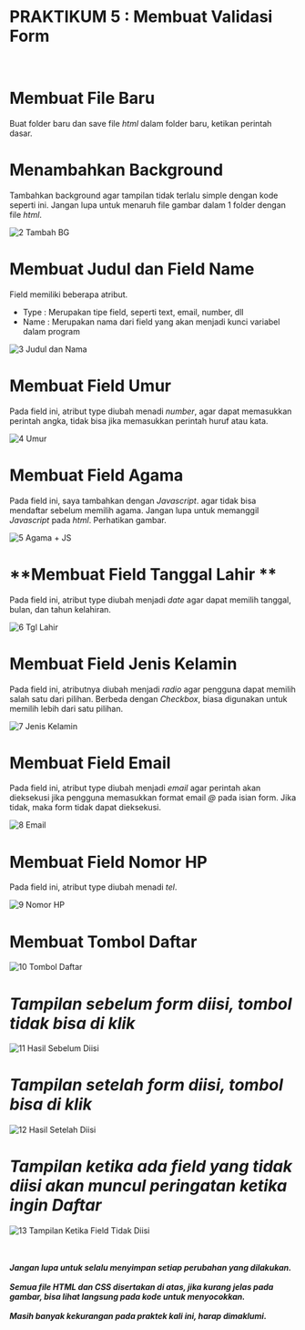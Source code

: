 # **PRAKTIKUM 5 : Membuat Validasi Form**<br/>
</br>


# **Membuat File Baru**

Buat folder baru dan save file <i>html</i> dalam folder baru, ketikan perintah dasar.


# **Menambahkan Background**

Tambahkan background agar tampilan tidak terlalu simple dengan kode seperti ini. Jangan lupa untuk menaruh file gambar dalam 1 folder dengan file <i>html</i>.

![2 Tambah BG](https://user-images.githubusercontent.com/56438848/115993237-1fdf4680-a5fc-11eb-92bb-c42ad623022e.JPG)


# **Membuat Judul dan Field Name**

Field memiliki beberapa atribut.
-	Type : Merupakan tipe field, seperti text, email, number, dll
-	Name : Merupakan nama dari field yang akan menjadi kunci variabel dalam program

![3 Judul dan Nama](https://user-images.githubusercontent.com/56438848/115993223-17870b80-a5fc-11eb-8b01-1058a801ce37.JPG)


# **Membuat Field Umur**

Pada field ini, atribut type diubah menadi <i>number</i>, agar dapat memasukkan perintah angka,  tidak bisa jika memasukkan perintah huruf atau kata.

![4 Umur](https://user-images.githubusercontent.com/56438848/115993229-19e96580-a5fc-11eb-8176-267ba60fd356.JPG)


# **Membuat Field Agama**

Pada field ini, saya tambahkan dengan <i>Javascript</i>. agar tidak bisa mendaftar sebelum memilih agama. Jangan lupa untuk memanggil <i>Javascript</i> pada <i>html</i>. Perhatikan gambar.

![5 Agama + JS](https://user-images.githubusercontent.com/56438848/115993230-1bb32900-a5fc-11eb-908c-8ce95c4423e9.JPG)


# **Membuat Field Tanggal Lahir **

Pada field ini, atribut type diubah menjadi <i>date</i> agar dapat memilih tanggal, bulan, dan tahun kelahiran.

![6 Tgl Lahir](https://user-images.githubusercontent.com/56438848/115993231-1ce45600-a5fc-11eb-836f-c955ebe70a68.JPG)


# **Membuat Field Jenis Kelamin**

Pada field ini, atributnya diubah menjadi <i>radio</i> agar pengguna dapat memilih salah satu dari pilihan. Berbeda dengan <i>Checkbox</i>, biasa digunakan untuk memilih lebih dari satu pilihan.

![7 Jenis Kelamin](https://user-images.githubusercontent.com/56438848/115993233-1d7cec80-a5fc-11eb-9690-e3964dfe5f6f.JPG)


# **Membuat Field Email**

Pada field ini, atribut type diubah menjadi <i>email</i> agar perintah akan dieksekusi jika pengguna memasukkan format email <i>@</i> pada isian form. Jika tidak, maka form tidak dapat dieksekusi.

![8 Email](https://user-images.githubusercontent.com/56438848/115993234-1eae1980-a5fc-11eb-80bf-e1dee06957db.JPG)


# **Membuat Field Nomor HP**

Pada field ini, atribut type diubah menadi <i>tel</i>.

![9 Nomor HP](https://user-images.githubusercontent.com/56438848/115993437-f5da5400-a5fc-11eb-9947-3238bb0ece7b.JPG)


# **Membuat Tombol Daftar**

![10 Tombol Daftar](https://user-images.githubusercontent.com/56438848/115993440-f7a41780-a5fc-11eb-86da-91db3ff576f3.JPG)

# **<i>Tampilan sebelum form diisi, tombol tidak bisa di klik</i>**

![11 Hasil Sebelum Diisi](https://user-images.githubusercontent.com/56438848/115993441-f8d54480-a5fc-11eb-8ac8-82cd95470749.JPG)


# **<i>Tampilan setelah form diisi, tombol bisa di klik</i>**

![12 Hasil Setelah Diisi](https://user-images.githubusercontent.com/56438848/115993443-f96ddb00-a5fc-11eb-9b8e-4a30727400ed.JPG)

# **<i>Tampilan ketika ada field yang tidak diisi akan muncul peringatan ketika ingin Daftar</i>**

![13 Tampilan Ketika Field Tidak Diisi](https://user-images.githubusercontent.com/56438848/115993679-0dfea300-a5fe-11eb-9e5e-9ee5f53ff81a.JPG)


</br>
</br>
<b><i>Jangan lupa untuk selalu menyimpan setiap perubahan yang dilakukan.</i></b>
</br>
</br>
<b><i>Semua file HTML dan CSS disertakan di atas, jika kurang jelas pada gambar, bisa lihat langsung pada kode untuk menyocokkan.</i></b>
</br>
</br>
<b><i>Masih banyak kekurangan pada praktek kali ini, harap dimaklumi.</i></b>
</br>

